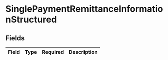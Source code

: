 # SinglePaymentRemittanceInformationStructured


## Fields

| Field       | Type        | Required    | Description |
| ----------- | ----------- | ----------- | ----------- |
